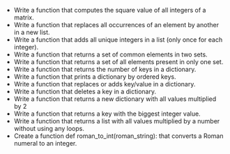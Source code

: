 * Write a function that computes the square value of all integers of a matrix.
* Write a function that replaces all occurrences of an element by another in a new list.
* Write a function that adds all unique integers in a list (only once for each integer).
* Write a function that returns a set of common elements in two sets.
* Write a function that returns a set of all elements present in only one set.
* Write a function that returns the number of keys in a dictionary.
* Write a function that prints a dictionary by ordered keys.
* Write a function that replaces or adds key/value in a dictionary.
* Write a function that deletes a key in a dictionary.
* Write a function that returns a new dictionary with all values multiplied by 2
* Write a function that returns a key with the biggest integer value.
* Write a function that returns a list with all values multiplied by a number without using any loops.
* Create a function def roman_to_int(roman_string): that converts a Roman numeral to an integer.
